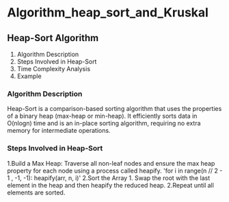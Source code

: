 # Algorithm_heap_sort_and_Kruskal
## Heap-Sort Algorithm

1. Algorithm Description
2. Steps Involved in Heap-Sort
3. Time Complexity Analysis
4. Example

### Algorithm Description
   Heap-Sort is a comparison-based sorting algorithm that uses the properties of a binary heap (max-heap or min-heap).
   It efficiently sorts data in O(nlogn) time and is an in-place sorting algorithm, requiring no extra memory for intermediate operations.
   
### Steps Involved in Heap-Sort
 1.Build a Max Heap:
         Traverse all non-leaf nodes and ensure the max heap property for each node using a process called heapify.
         'for i in range(n // 2 - 1  , -1,   -1):
        heapify(arr, n, i)'
 2.Sort the Array
         1. Swap the root with the last element in the heap and then heapify the reduced heap.
         2.Repeat until all elements are sorted.
   
   

